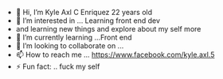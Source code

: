 - 👋 Hi, I’m Kyle Axl C Enriquez 22 years old 
- 👀 I’m interested in ... Learning front end dev
- and learning new things and explore about my self more
- 🌱 I’m currently learning ...Front end
- 💞️ I’m looking to collaborate on ...
- 📫 How to reach me ... https://www.facebook.com/kyle.axl.5
- ⚡ Fun fact: .. fuck my self

<!---
KyleEnriquez29/KyleEnriquez29 is a ✨ special ✨ repository because its `README.md` (this file) appears on your GitHub profile.
You can click the Preview link to take a look at your changes.
--->

